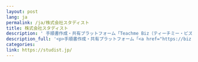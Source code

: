 ```yaml
---
layout: post
lang: ja
permalink: /ja/株式会社スタディスト
title: 株式会社スタディスト
description: ' 手順書作成・共有プラットフォーム「Teachme Biz（ティーチミー・ビズ）」と販促PDCAマネジメントプラットフォーム「Hansoku Cloud」の開発・運営。（募集中） '
description_full: '<p>手順書作成・共有プラットフォーム「<a href="https://biz.teachme.jp">Teachme Biz（ティーチミー・ビズ）</a>」と販促PDCAマネジメントプラットフォーム「<a href="https://biz.hansoku-cloud.jp/">Hansoku Cloud</a>」の開発・運営。<a href="https://www.wantedly.com/companies/studist/projects">（募集中）</a></p>'
categories: 
link: https://studist.jp/
---
```

